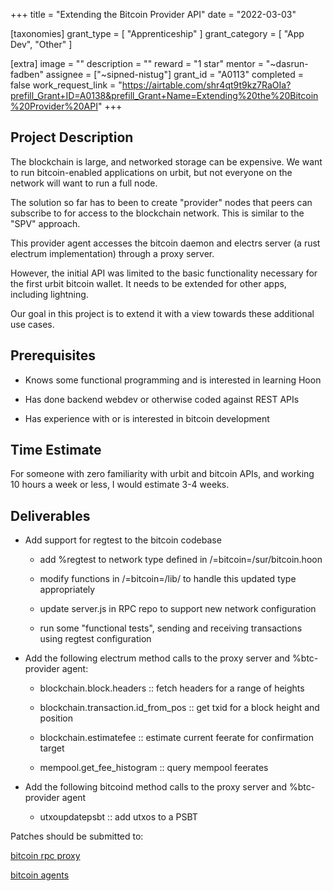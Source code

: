 +++
title = "Extending the Bitcoin Provider API"
date = "2022-03-03"

[taxonomies]
grant_type = [ "Apprenticeship" ]
grant_category = [ "App Dev", "Other" ]

[extra]
image = ""
description = ""
reward = "1 star"
mentor = "~dasrun-fadben"
assignee = ["~sipned-nistug"]
grant_id = "A0113"
completed = false
work_request_link = "https://airtable.com/shr4qt9t9kz7RaOIa?prefill_Grant+ID=A0138&prefill_Grant+Name=Extending%20the%20Bitcoin%20Provider%20API"
+++

## Project Description

The blockchain is large, and networked storage can be expensive. We want to run bitcoin-enabled applications on urbit, but not everyone on the network will want to run a full node.

The solution so far has to been to create "provider" nodes that peers can subscribe to for access to the blockchain network. This is similar to the "SPV" approach.

This provider agent accesses the bitcoin daemon and electrs server (a rust electrum implementation) through a proxy server.

However, the initial API was limited to the basic functionality necessary for the first urbit bitcoin wallet. It needs to be extended for other apps, including lightning.

Our goal in this project is to extend it with a view towards these additional use cases.

## Prerequisites

- Knows some functional programming and is interested in learning Hoon

- Has done backend webdev or otherwise coded against REST APIs

- Has experience with or is interested in bitcoin development

## Time Estimate

For someone with zero familiarity with urbit and bitcoin APIs, and working 10 hours a week or less, I would estimate 3-4 weeks.

## Deliverables

- Add support for regtest to the bitcoin codebase

  - add %regtest to network type defined in /=bitcoin=/sur/bitcoin.hoon

  - modify functions in /=bitcoin=/lib/ to handle this updated type appropriately

  - update server.js in RPC repo to support new network configuration

  - run some "functional tests", sending and receiving transactions using regtest configuration

- Add the following electrum method calls to the proxy server and %btc-provider agent:

  - blockchain.block.headers :: fetch headers for a range of heights

  - blockchain.transaction.id_from_pos :: get txid for a block height and position

  - blockchain.estimatefee :: estimate current feerate for confirmation target

  - mempool.get_fee_histogram :: query mempool feerates

- Add the following bitcoind method calls to the proxy server and %btc-provider agent

  - utxoupdatepsbt :: add utxos to a PSBT

Patches should be submitted to:

[bitcoin rpc proxy](https://github.com/urbit/urbit-bitcoin-rpc)

[bitcoin agents](https://github.com/urbit/urbit)
